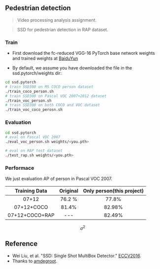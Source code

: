 ## Pedestrian detection

> Video processing analysis assignment.

> SSD for pedestrian detection in RAP dataset.

### Train
- First download the fc-reduced VGG-16 PyTorch base network weights and trained weights at [BaiduYun](https://pan.baidu.com/s/1kgyaVRlt6Fch4nScSsk1BA)

- By default, we assume you have downloaded the file in the ssd.pytorch/weights dir:

```bash
cd ssd.pytorch
# train SSD300 on MS COCO person dataset
./train_coco_person.sh
# train SSD300 on Pascal VOC 2007+2012 dataset
./train_voc_person.sh
# train SSD300 on both COCO and VOC dataset
./train_voc_coco_perosn.sh
```

### Evaluation

```bash
cd ssd.pytorch
# eval on Pascal VOC 2007
./eval_voc_person.sh weights/<you.pth>

# eval on RAP test dataset
./test_rap.sh weights/<you.pth>
```



### Performace

We just evaluation AP of person in Pascal VOC 2007.

| Training Data| Original | Only person(this project) |
|:-:|:-:|:-:|
| 07+12 | 76.2 % | 77.8% |
| 07+12+COCO | 81.4% | 82.98% |
| 07+12+COCO+RAP | --- | 82.49% |
$$\sigma^2$$
## Reference
- Wei Liu, et al. "SSD: Single Shot MultiBox Detector." [ECCV2016]((http://arxiv.org/abs/1512.02325)).
- Thanks to [amdegroot](https://github.com/amdegroot/ssd.pytorch).
<!--stackedit_data:
eyJoaXN0b3J5IjpbMjA2MjI1MjExNiwxMTIwNTkwMzk5XX0=
-->